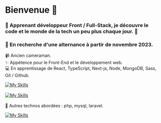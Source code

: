 # Bienvenue :wave: 
 
 ### 💫 Apprenant développeur Front / Full-Stack, je découvre le code et le monde de la tech un peu plus chaque jour. 💫
 
 ### :mag_right: En recherche d'une alternance à partir de novembre 2023.
 
:video_camera: Ancien cameraman.<br />
:sparkles: Appétence pour le Front-End et le développement web.<br />
:computer: En apprentissage de React, TypeScript, Next-js, Node, MongoDB, Sass, Git / Github.<br />

[![My Skills](https://skillicons.dev/icons?i=html,css,tailwind,sass,js)](https://skillicons.dev)<br />
<br />
[![My Skills](https://skillicons.dev/icons?i=react,ts,nextjs,nodejs,mongodb,git,github)](https://skillicons.dev)<br />
<br />
:microscope: Autres technos abordées : php, mysql, laravel.<br />

[![My Skills](https://skillicons.dev/icons?i=php,mysql,laravel)](https://skillicons.dev)<br />
<br />


 

